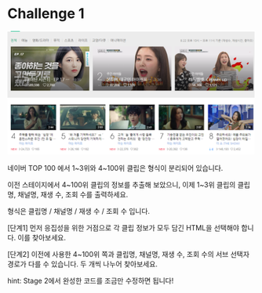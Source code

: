 # Challenge 1

![](../../.gitbook/assets/image%20%28183%29.png)

네이버 TOP 100 에서 1~3위와 4~100위 클립은 형식이 분리되어 있습니다. 

이전 스테이지에서 4~100위 클립의 정보를 추출해 보았으니, 이제 1~3위 클립의 클립명, 채널명, 재생 수, 조회 수를 출력하세요. 

형식은 클립명 / 채널명 / 재생 수 / 조회 수 입니다.



\[단계1\] 먼저 응집성을 위한 거점으로 각 클립 정보가 모두 담긴 HTML을 선택해야 합니다. 이를 찾아보세요. 

\[단계2\] 이전에 사용한 4~100위 쪽과 클립명, 채널명, 재생 수, 조회 수의 서브 선택자 경로가 다를 수 있습니다. 두 개씩 나누어 찾아보세요.









hint: Stage 2에서 완성한 코드를 조금만 수정하면 됩니다!

